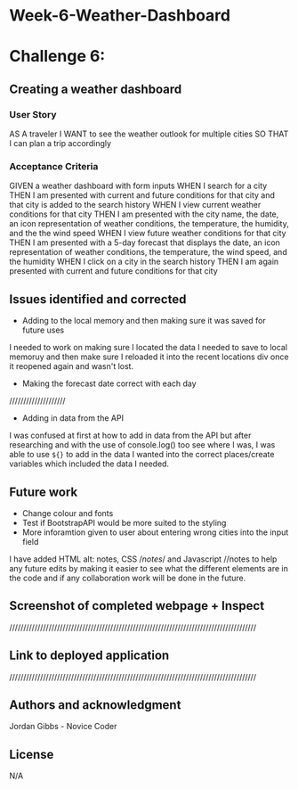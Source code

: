# Week-6-Weather-Dashboard

# Challenge 6: 

## Creating a weather dashboard

### User Story

AS A traveler
I WANT to see the weather outlook for multiple cities
SO THAT I can plan a trip accordingly

### Acceptance Criteria

GIVEN a weather dashboard with form inputs
WHEN I search for a city
THEN I am presented with current and future conditions for that city and that city is added to the search history
WHEN I view current weather conditions for that city
THEN I am presented with the city name, the date, an icon representation of weather conditions, the temperature, the humidity, and the the wind speed
WHEN I view future weather conditions for that city
THEN I am presented with a 5-day forecast that displays the date, an icon representation of weather conditions, the temperature, the wind speed, and the humidity
WHEN I click on a city in the search history
THEN I am again presented with current and future conditions for that city

## Issues identified and corrected

- Adding to the local memory and then making sure it was saved for future uses

I needed to work on making sure I located the data I needed to save to local memoruy and then make sure I reloaded it into
the recent locations div once it reopened again and wasn't lost.

- Making the forecast date correct with each day

////////////////////

- Adding in data from the API 

I was confused at first at how to add in data from the API but after researching and with the use of console.log() too see
where I was, I was able to use `${}` to add in the data I wanted into the correct places/create variables which included the data I needed.

## Future work

- Change colour and fonts  
- Test if BootstrapAPI would be more suited to the styling
- More inforamtion given to user about entering wrong cities into the input field

I have added HTML alt: notes, CSS /*notes*/ and Javascript //notes to help any future edits by making it easier to see what the different elements are in the code and if any collaboration work will be done in the future. 

## Screenshot of completed webpage + Inspect

////////////////////////////////////////////////////////////////////////////////////////

## Link to deployed application

////////////////////////////////////////////////////////////////////////////////////////

## Authors and acknowledgment

Jordan Gibbs - Novice Coder

## License
N/A

